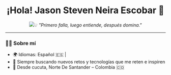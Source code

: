 <h1 align="center">¡Hola! Jason Steven Neira Escobar 👋</h1>

<p align="center">
  <img src="https://readme-typing-svg.herokuapp.com?font=Fira+Code&duration=3500&pause=1000&color=00F7FF&center=true&vCenter=true&width=440&lines=estudiante+de+sofware+💻;Aprender+nunca+cansa%C3%B3n+📘;
</p>

<p align="center">💡 <em>"Primero falla, luego entiende, después domina."</em></p>

---

### 🧑‍💻 Sobre mí

- 🌍 Idiomas: Español 🇪🇸 |
- 🚀 Siempre buscando nuevos retos y tecnologías que me reten e inspiren
- 📍 Desde cucuta, Norte De Santander – Colombia 🇨🇴  
 
